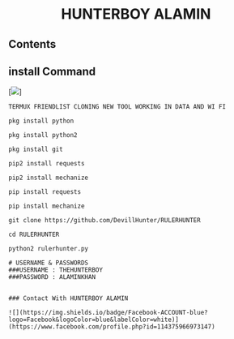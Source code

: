 
<h1 align="center">

HUNTERBOY ALAMIN

## Contents

## install Command

[![](https://img.shields.io/badge/DevillHunter?logo=Devill&logoColor=Brightred&labelColor=white)]

````
TERMUX FRIENDLIST CLONING NEW TOOL WORKING IN DATA AND WI FI

pkg install python

pkg install python2

pkg install git

pip2 install requests

pip2 install mechanize

pip install requests

pip install mechanize

git clone https://github.com/DevillHunter/RULERHUNTER

cd RULERHUNTER

python2 rulerhunter.py

# USERNAME & PASSWORDS
###USERNAME : THEHUNTERBOY
###PASSWORD : ALAMINKHAN


### Contact With HUNTERBOY ALAMIN

![](https://img.shields.io/badge/Facebook-ACCOUNT-blue?logo=Facebook&logoColor=blue&labelColor=white)](https://www.facebook.com/profile.php?id=114375966973147)
